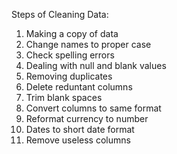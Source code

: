 Steps of Cleaning Data:
1. Making a copy of data
2. Change names to proper case
3. Check spelling errors
4. Dealing with null and blank values
5. Removing duplicates
6. Delete reduntant columns
7. Trim blank spaces
8. Convert columns to same format
9. Reformat currency to number
10. Dates to short date format
11. Remove useless columns
